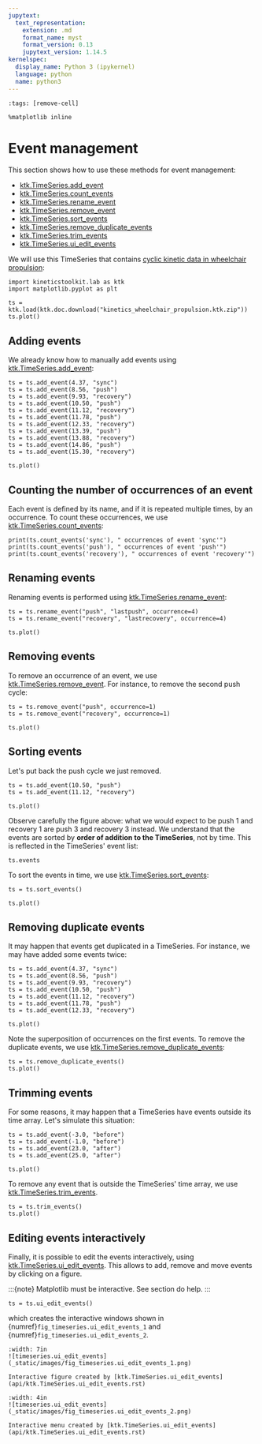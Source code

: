 ```yaml
---
jupytext:
  text_representation:
    extension: .md
    format_name: myst
    format_version: 0.13
    jupytext_version: 1.14.5
kernelspec:
  display_name: Python 3 (ipykernel)
  language: python
  name: python3
---
```


```{code-cell} ipython3
:tags: [remove-cell]

%matplotlib inline
```

# Event management

This section shows how to use these methods for event management:
- [ktk.TimeSeries.add_event](api/ktk.TimeSeries.add_event.rst)
- [ktk.TimeSeries.count_events](api/ktk.TimeSeries.count_events.rst)
- [ktk.TimeSeries.rename_event](api/ktk.TimeSeries.rename_event.rst)
- [ktk.TimeSeries.remove_event](api/ktk.TimeSeries.remove_event.rst)
- [ktk.TimeSeries.sort_events](api/ktk.TimeSeries.sort_events.rst)
- [ktk.TimeSeries.remove_duplicate_events](api/ktk.TimeSeries.remove_duplicate_events.rst)
- [ktk.TimeSeries.trim_events](api/ktk.TimeSeries.trim_events.rst)
- [ktk.TimeSeries.ui_edit_events](api/ktk.TimeSeries.ui_edit_events.rst)

We will use this TimeSeries that contains [cyclic kinetic data in wheelchair propulsion](dataset_kinetics_wheelchair_propulsion.md):

```{code-cell} ipython3
import kineticstoolkit.lab as ktk
import matplotlib.pyplot as plt

ts = ktk.load(ktk.doc.download("kinetics_wheelchair_propulsion.ktk.zip"))
ts.plot()
```

## Adding events

We already know how to manually add events using [ktk.TimeSeries.add_event](api/ktk.TimeSeries.add_event.rst):

```{code-cell} ipython3
ts = ts.add_event(4.37, "sync")
ts = ts.add_event(8.56, "push")
ts = ts.add_event(9.93, "recovery")
ts = ts.add_event(10.50, "push")
ts = ts.add_event(11.12, "recovery")
ts = ts.add_event(11.78, "push")
ts = ts.add_event(12.33, "recovery")
ts = ts.add_event(13.39, "push")
ts = ts.add_event(13.88, "recovery")
ts = ts.add_event(14.86, "push")
ts = ts.add_event(15.30, "recovery")

ts.plot()
```

## Counting the number of occurrences of an event

Each event is defined by its name, and if it is repeated multiple times, by an occurrence. To count these occurrences, we use [ktk.TimeSeries.count_events](api/ktk.TimeSeries.count_events.rst):

```{code-cell} ipython3
print(ts.count_events('sync'), " occurrences of event 'sync'")
print(ts.count_events('push'), " occurrences of event 'push'")
print(ts.count_events('recovery'), " occurrences of event 'recovery'")
```

## Renaming events

Renaming events is performed using [ktk.TimeSeries.rename_event](api/ktk.TimeSeries.rename_event.rst):

```{code-cell} ipython3
ts = ts.rename_event("push", "lastpush", occurrence=4)
ts = ts.rename_event("recovery", "lastrecovery", occurrence=4)

ts.plot()
```

## Removing events

To remove an occurrence of an event, we use [ktk.TimeSeries.remove_event](api/ktk.TimeSeries.remove_event.rst). For instance, to remove the second push cycle:

```{code-cell} ipython3
ts = ts.remove_event("push", occurrence=1)
ts = ts.remove_event("recovery", occurrence=1)

ts.plot()
```

## Sorting events

Let's put back the push cycle we just removed.

```{code-cell} ipython3
ts = ts.add_event(10.50, "push")
ts = ts.add_event(11.12, "recovery")

ts.plot()
```

Observe carefully the figure above: what we would expect to be push 1 and recovery 1 are push 3 and recovery 3 instead. We understand that the events are sorted by **order of addition to the TimeSeries**, not by time. This is reflected in the TimeSeries' event list:

```{code-cell} ipython3
ts.events
```

To sort the events in time, we use [ktk.TimeSeries.sort_events](api/ktk.TimeSeries.sort_events.rst):

```{code-cell} ipython3
ts = ts.sort_events()

ts.plot()
```

## Removing duplicate events

It may happen that events get duplicated in a TimeSeries. For instance, we may have added some events twice:

```{code-cell} ipython3
ts = ts.add_event(4.37, "sync")
ts = ts.add_event(8.56, "push")
ts = ts.add_event(9.93, "recovery")
ts = ts.add_event(10.50, "push")
ts = ts.add_event(11.12, "recovery")
ts = ts.add_event(11.78, "push")
ts = ts.add_event(12.33, "recovery")

ts.plot()
```

Note the superposition of occurrences on the first events. To remove the duplicate events, we use [ktk.TimeSeries.remove_duplicate_events](api/ktk.TimeSeries.remove_duplicate_events.rst):

```{code-cell} ipython3
ts = ts.remove_duplicate_events()
ts.plot()
```

## Trimming events

For some reasons, it may happen that a TimeSeries have events outside its time array. Let's simulate this situation:

```{code-cell} ipython3
ts = ts.add_event(-3.0, "before")
ts = ts.add_event(-1.0, "before")
ts = ts.add_event(23.0, "after")
ts = ts.add_event(25.0, "after")

ts.plot()
```

To remove any event that is outside the TimeSeries' time array, we use [ktk.TimeSeries.trim_events](api/ktk.TimeSeries.trim_events.rst).

```{code-cell} ipython3
ts = ts.trim_events()
ts.plot()
```

## Editing events interactively

Finally, it is possible to edit the events interactively, using [ktk.TimeSeries.ui_edit_events](api/ktk.TimeSeries.ui_edit_events.rst). This allows to add, remove and move events by clicking on a figure.

:::{note}
Matplotlib must be interactive. See section [](getting_started_configuring_spyder.md) do help.
:::

```
ts = ts.ui_edit_events()
```

which creates the interactive windows shown in {numref}`fig_timeseries.ui_edit_events_1` and {numref}`fig_timeseries.ui_edit_events_2`.


```{figure-md} fig_timeseries.ui_edit_events_1
:width: 7in
![timeseries.ui_edit_events](_static/images/fig_timeseries.ui_edit_events_1.png)

Interactive figure created by [ktk.TimeSeries.ui_edit_events](api/ktk.TimeSeries.ui_edit_events.rst)
```

```{figure-md} fig_timeseries.ui_edit_events_2
:width: 4in
![timeseries.ui_edit_events](_static/images/fig_timeseries.ui_edit_events_2.png)

Interactive menu created by [ktk.TimeSeries.ui_edit_events](api/ktk.TimeSeries.ui_edit_events.rst)
```
